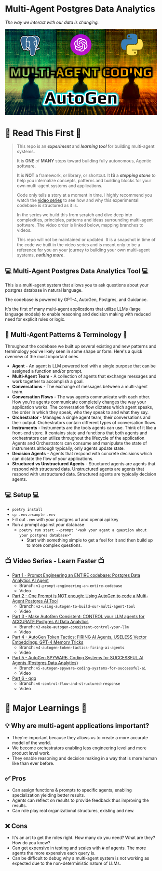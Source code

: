 # Multi-Agent Postgres Data Analytics
*The way we interact with our data is changing.*

![Multi-Agent Postgres Data Analytics](imgs/2-using-autogen-to-build-our-multi-agent-postgres-data-analytics-tool.png)

# 💬 Read This First 💬
> This repo is an **_experiment_** and **_learning tool_** for building multi-agent systems.
>
> It is **ONE** of **MANY** steps toward building fully autonomous, Agentic software.
> 
> It is **NOT** a framework, or library, or shortcut. It **IS** a **_stepping stone_** to help you internalize concepts, patterns and building blocks for your own multi-agent systems and applications.
>
> Code only tells a story at a moment in time. I highly recommend you watch the [video series](https://www.youtube.com/playlist?list=PLS_o2ayVCKvDzj2YxeFqMq9UbR1PkPEh0) to see how and why this experimental codebase is structured as it is. 
> 
> In the series we build this from scratch and dive deep into complexities, principles, patterns and ideas surrounding multi-agent software. The video order is linked below, mapping branches to videos.
>
> This repo will not be maintained or updated. It is a snapshot in time of the code we built in the video series and is meant only to be a reference for you on your journey to building your own multi-agent systems, **_nothing more_**.


## 💻 Multi-Agent Postgres Data Analytics Tool 💻
This is a multi-agent system that allows you to ask questions about your postgres database in natural language.

The codebase is powered by GPT-4, AutoGen, Postgres, and Guidance.

It's the first of many multi-agent applications that utilize LLMs (large language models) to enable reasoning and decision making with reduced need for explicit rules or logic.

## 🔵 Multi-Agent Patterns & Terminology 🔵
Throughout the codebase we built up several existing and new patterns and terminology you've likely seen in some shape or form. Here's a quick overview of the most important ones.
- **Agent** - An agent is LLM powered tool with a single purpose that can be assigned a function and/or prompt.
- **Multi-Agent Team** - A collection of agents that exchange messages and work together to accomplish a goal.
- **Conversations** - The exchange of messages between a multi-agent team.
- **Conversation Flows** - The way agents communicate with each other. How you're agents communicate completely changes the way your application works. The conversation flow dictates which agent speaks, the order in which they speak, who they speak to and what they say.
- **Orchestrator** - Manages a single agent team, their conversations and their output. Orchestrators contain different types of conversation flows.
- **Instruments** - Instruments are the tools agents can use. Think of it like a front-end store. It contains state and functions that both agents and orchestrators can utilize throughout the lifecycle of the application. Agents and Orchestrators can consume and manipulate the state of instruments although typically, only agents update state.
- **Decision Agents** - Agents that respond with concrete decisions which can dictate the flow of your applications.
- **Structured vs Unstructured Agents** - Structured agents are agents that respond with structured data. Unstructured agents are agents that respond with unstructured data. Structured agents are typically decision agents.


## 💻 Setup 💻
- `poetry install`
- `cp .env.example .env`
- Fill out `.env` with your postgres url and openai api key
- Run a prompt against your database
  - `poetry run start --prompt "<ask your agent a question about your postgres database>"`
    - Start with something simple to get a feel for it and then build up to more complex questions.

## 📺 Video Series - Learn Faster 📺
- [Part 1 - Prompt Engineering an ENTIRE codebase: Postgres Data Analytics Al Agent](qqq)
  - Branch: `v1-prompt-engineering-an-entire-codebase`
  - Video
- [Part 2 - One Prompt is NOT enough: Using AutoGen to code a Multi-Agent Postgres AI Tool](qqq)
  - Branch: `v2-using-autogen-to-build-our-multi-agent-tool`
  - Video
- [Part 3 - Make AutoGen Consistent: CONTROL your LLM agents for ACCURATE Postgres Al Data Analytics](qqq)
  - Branch: `v3-make-autogen-consistent-control-your-llm`
  - Video
- [Part 4 - AutoGen Token Tactics: FIRING AI Agents, USELESS Vector Embeddings, GPT-4 Memory Tricks](qqq)
  - Branch: `v4-autogen-token-tactics-firing-ai-agents`
  - Video
- [Part 5 - AutoGen SPYWARE: Coding Systems for SUCCESSFUL AI Agents (Postgres Data Analytics)](qqq)
  - Branch: `v5-autogen-spyware-coding-systems-for-successful-ai`
  - Video
- [Part 6 - qqq](qqq)
  - Branch: `v6-control-flow-and-structured-response`
  - Video



# 🧠 Major Learnings 🧠

## 💡 Why are multi-agent applications important?
- They're important because they allows us to create a more accurate model of the world.
- We become orchestrators enabling less engineering level and more product level work.
- They enable reasoning and decision making in a way that is more human like than ever before.

## ✅ Pros
- Can assign functions & prompts to specific agents, enabling specialization yielding better results.
- Agents can reflect on results to provide feedback thus improving the results.
- Can role play real organizational structures, existing and new.

## ❌ Cons
- It's an art to get the roles right. How many do you need? What are they? How do you know?
- Can get expensive in testing and scales with # of agents. The more agents the more expensive each query is.
- Can be difficult to debug why a multi-agent system is not working as expected due to the non-deterministic nature of LLMs.
